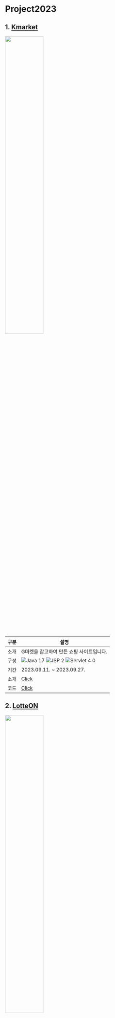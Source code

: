
# Project2023
 ## 1. [Kmarket](https://github.com/TWGearlgrey/Project2023/tree/main/Kmarket)
 <img src="https://github.com/TWGearlgrey/Project2023/assets/136422034/6736b1fd-c20c-472d-92ec-2a47aa5b8f07" width="50%"/>
 
  | 구분 | 설명 |
  | --- | --- |
  | 소개 | G마켓을 참고하여 만든 쇼핑 사이트입니다. |
  | 구성 |![Java 17](https://img.shields.io/badge/Java_17-FF9A00?style=flat&logo=java&logoColor=white) ![JSP 2](https://img.shields.io/badge/JSP_2-000000?style=flat) ![Servlet 4.0](https://img.shields.io/badge/Servlet_4.0-dddddd?style=flat) |
  | 기간 | 2023.09.11. ~ 2023.09.27. |
  | 소개 | [Click](https://github.com/TWGearlgrey/Project2023/blob/main/Kmarket/README.md) |
  | 코드 | [Click](https://github.com/TWGearlgrey/Project2023/tree/main/Kmarket/src/main/java/kr/co/kmarket) |


 ## 2. [LotteON](https://github.com/TWGearlgrey/Project2023/tree/main/LotteON)
 <img src="https://github.com/TWGearlgrey/Project2023/assets/136422034/a7f576c6-845a-4d35-b497-48270ef1a09e" width="50%"/>
 
  | 구분 | 설명 |
  | --- | --- |
  | 소개 | LotteON을 참고하여 만든 쇼핑 사이트입니다. |
  | 구성 |    ![Java 17](https://img.shields.io/badge/Java_17-FF9A00?style=flat&logo=java&logoColor=white) ![SpringBoot](https://img.shields.io/badge/SpringBoot_3.1.4-6DB33F?style=flat&logo=springboot&logoColor=white) ![SpringSecurity](https://img.shields.io/badge/SpringSecurity-6DB33F?style=flat&logo=springsecurity&logoColor=white) ![Spring Data JPA](https://img.shields.io/badge/Spring_Data_JPA-6DB33F?style=flat&logoColor=white) ![MyBatis](https://img.shields.io/badge/MyBatis-000000?style=flat&logoColor=red) |
  | 기간 | 2023.09.26. ~ 2023.10.30. |
  | 소개 | [Click](https://github.com/TWGearlgrey/Project2023/blob/main/LotteON/README.md) |
  | 코드 | [Click](https://github.com/TWGearlgrey/Project2023/tree/main/LotteON/src/main/java/co/kr/lotteon) |

 ## 3. [HelloWorld](https://github.com/TWGearlgrey/Project2023/tree/main/HelloWorld)
<img src="https://github.com/TWGearlgrey/Project2023/assets/136422034/4ad14516-d3dc-4b3d-9a7e-4cacddce1649" width="50%"/>
 
  | 구분 | 설명 |
  | --- | --- |
  | 소개 | 개발자를 위한 플랫폼 HelloWorld 프로젝트입니다. |
  | 구성 |    ![Java 17](https://img.shields.io/badge/Java_17-FF9A00?style=flat&logo=java&logoColor=white) ![SpringBoot](https://img.shields.io/badge/SpringBoot_3.1.4-6DB33F?style=flat&logo=springboot&logoColor=white) ![SpringSecurity](https://img.shields.io/badge/SpringSecurity-6DB33F?style=flat&logo=springsecurity&logoColor=white) ![Spring Data JPA](https://img.shields.io/badge/Spring_Data_JPA-6DB33F?style=flat&logoColor=white) ![MyBatis](https://img.shields.io/badge/MyBatis-000000?style=flat&logoColor=red) ![react](https://img.shields.io/badge/React_18.2.0-263238?style=flat&logo=react) |
  | 기간 | 2023.10.31. ~ 2023.12.08. |
  | 소개 | [Click](https://github.com/TWGearlgrey/Project2023/blob/main/Kmarket/README.md) |
  | 코드 | [back](https://github.com/TWGearlgrey/Project2023/tree/main/HelloWorld/back) / [front](https://github.com/TWGearlgrey/Project2023/tree/main/HelloWorld/front) |
